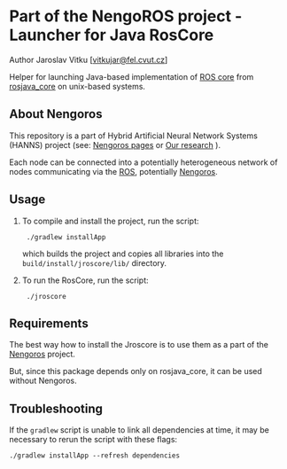 Part of the NengoROS project - Launcher for Java RosCore
================================================

Author Jaroslav Vitku [vitkujar@fel.cvut.cz]


Helper for launching Java-based implementation of [ROS core](http://wiki.ros.org/roscore) from [rosjava_core](https://github.com/rosjava/rosjava_core) on unix-based systems. 


About Nengoros
---------------

This repository is a part of Hybrid Artificial Neural Network Systems (HANNS) project (see: [Nengoros pages](http://nengoros.wordpress.com) or [Our research](http://artificiallife.co.nf/) ). 

Each node can be connected into a potentially heterogeneous network of nodes communicating via the [ROS](http://wiki.ros.org/), potentially [Nengoros](http://nengoros.wordpress.com). 


Usage
--------

1. To compile and install the project, run the script:
	
		./gradlew installApp
	
	which builds the project and copies all libraries into the `build/install/jroscore/lib/` directory. 

2. To run the RosCore, run the script:
		
		./jroscore


 
Requirements
------------------

The best way how to install the Jroscore is to use them as a part of the [Nengoros](https://github.com/jvitku/nengoros) project. 

But, since this package depends only on rosjava\_core, it can be used without Nengoros.


Troubleshooting
------------------

If the `gradlew` script is unable to link all dependencies at time, it may be necessary to rerun the script with these flags:

	./gradlew installApp --refresh dependencies
	